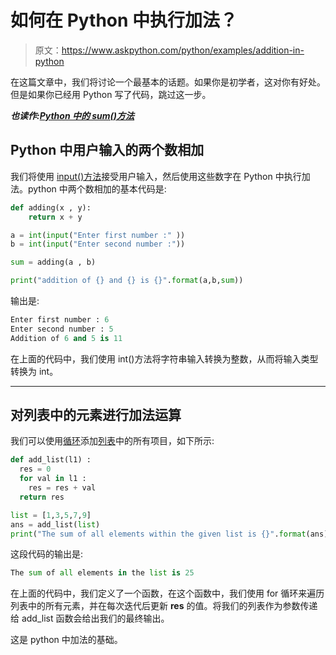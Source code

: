 # 如何在 Python 中执行加法？

> 原文：<https://www.askpython.com/python/examples/addition-in-python>

在这篇文章中，我们将讨论一个最基本的话题。如果你是初学者，这对你有好处。但是如果你已经用 Python 写了代码，跳过这一步。

***也读作:[Python 中的 sum()方法](https://www.askpython.com/python/built-in-methods/python-sum-method)***

## **Python 中用户输入的两个数相加**

我们将使用 [input()方法](https://www.askpython.com/course/python-course-user-input)接受用户输入，然后使用这些数字在 Python 中执行加法。python 中两个数相加的基本代码是:

```py
def adding(x , y):
    return x + y

a = int(input("Enter first number :" ))
b = int(input("Enter second number :"))

sum = adding(a , b)

print("addition of {} and {} is {}".format(a,b,sum))

```

输出是:

```py
Enter first number : 6
Enter second number : 5
Addition of 6 and 5 is 11

```

在上面的代码中，我们使用 int()方法将字符串输入转换为整数，从而将输入类型转换为 int。

* * *

## **对列表中的元素进行加法运算**

我们可以使用[循环](https://www.askpython.com/python/python-loops-in-python)添加[列表](https://www.askpython.com/python/examples/linked-lists-in-python)中的所有项目，如下所示:

```py
def add_list(l1) :
  res = 0
  for val in l1 :
    res = res + val
  return res 

list = [1,3,5,7,9]
ans = add_list(list) 
print("The sum of all elements within the given list is {}".format(ans)) 

```

这段代码的输出是:

```py
The sum of all elements in the list is 25

```

在上面的代码中，我们定义了一个函数，在这个函数中，我们使用 for 循环来遍历列表中的所有元素，并在每次迭代后更新 **res** 的值。将我们的列表作为参数传递给 add_list 函数会给出我们的最终输出。

这是 python 中加法的基础。